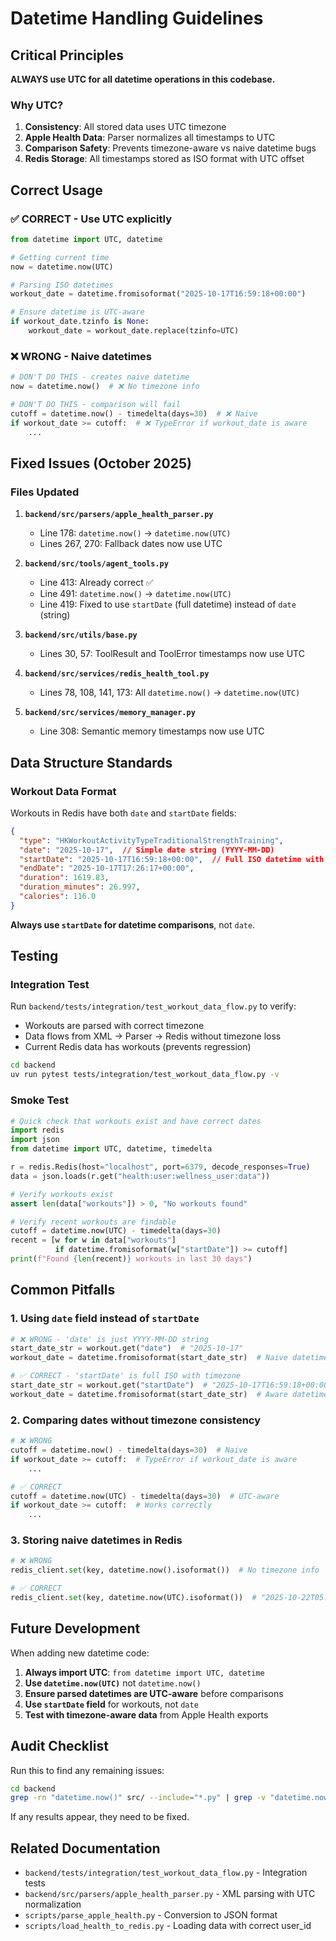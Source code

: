# Datetime Handling Guidelines

## Critical Principles

**ALWAYS use UTC for all datetime operations in this codebase.**

### Why UTC?

1. **Consistency**: All stored data uses UTC timezone
2. **Apple Health Data**: Parser normalizes all timestamps to UTC
3. **Comparison Safety**: Prevents timezone-aware vs naive datetime bugs
4. **Redis Storage**: All timestamps stored as ISO format with UTC offset

## Correct Usage

### ✅ CORRECT - Use UTC explicitly

```python
from datetime import UTC, datetime

# Getting current time
now = datetime.now(UTC)

# Parsing ISO datetimes
workout_date = datetime.fromisoformat("2025-10-17T16:59:18+00:00")

# Ensure datetime is UTC-aware
if workout_date.tzinfo is None:
    workout_date = workout_date.replace(tzinfo=UTC)
```

### ❌ WRONG - Naive datetimes

```python
# DON'T DO THIS - creates naive datetime
now = datetime.now()  # ❌ No timezone info

# DON'T DO THIS - comparison will fail
cutoff = datetime.now() - timedelta(days=30)  # ❌ Naive
if workout_date >= cutoff:  # ❌ TypeError if workout_date is aware
    ...
```

## Fixed Issues (October 2025)

### Files Updated

1. **`backend/src/parsers/apple_health_parser.py`**
   - Line 178: `datetime.now()` → `datetime.now(UTC)`
   - Lines 267, 270: Fallback dates now use UTC

2. **`backend/src/tools/agent_tools.py`**
   - Line 413: Already correct ✅
   - Line 491: `datetime.now()` → `datetime.now(UTC)`
   - Line 419: Fixed to use `startDate` (full datetime) instead of `date` (string)

3. **`backend/src/utils/base.py`**
   - Lines 30, 57: ToolResult and ToolError timestamps now use UTC

4. **`backend/src/services/redis_health_tool.py`**
   - Lines 78, 108, 141, 173: All `datetime.now()` → `datetime.now(UTC)`

5. **`backend/src/services/memory_manager.py`**
   - Line 308: Semantic memory timestamps now use UTC

## Data Structure Standards

### Workout Data Format

Workouts in Redis have both `date` and `startDate` fields:

```json
{
  "type": "HKWorkoutActivityTypeTraditionalStrengthTraining",
  "date": "2025-10-17",  // Simple date string (YYYY-MM-DD)
  "startDate": "2025-10-17T16:59:18+00:00",  // Full ISO datetime with UTC
  "endDate": "2025-10-17T17:26:17+00:00",
  "duration": 1619.83,
  "duration_minutes": 26.997,
  "calories": 116.0
}
```

**Always use `startDate` for datetime comparisons**, not `date`.

## Testing

### Integration Test

Run `backend/tests/integration/test_workout_data_flow.py` to verify:
- Workouts are parsed with correct timezone
- Data flows from XML → Parser → Redis without timezone loss
- Current Redis data has workouts (prevents regression)

```bash
cd backend
uv run pytest tests/integration/test_workout_data_flow.py -v
```

### Smoke Test

```python
# Quick check that workouts exist and have correct dates
import redis
import json
from datetime import UTC, datetime, timedelta

r = redis.Redis(host="localhost", port=6379, decode_responses=True)
data = json.loads(r.get("health:user:wellness_user:data"))

# Verify workouts exist
assert len(data["workouts"]) > 0, "No workouts found"

# Verify recent workouts are findable
cutoff = datetime.now(UTC) - timedelta(days=30)
recent = [w for w in data["workouts"]
          if datetime.fromisoformat(w["startDate"]) >= cutoff]
print(f"Found {len(recent)} workouts in last 30 days")
```

## Common Pitfalls

### 1. Using `date` field instead of `startDate`

```python
# ❌ WRONG - 'date' is just YYYY-MM-DD string
start_date_str = workout.get("date")  # "2025-10-17"
workout_date = datetime.fromisoformat(start_date_str)  # Naive datetime at midnight

# ✅ CORRECT - 'startDate' is full ISO with timezone
start_date_str = workout.get("startDate")  # "2025-10-17T16:59:18+00:00"
workout_date = datetime.fromisoformat(start_date_str)  # Aware datetime
```

### 2. Comparing dates without timezone consistency

```python
# ❌ WRONG
cutoff = datetime.now() - timedelta(days=30)  # Naive
if workout_date >= cutoff:  # TypeError if workout_date is aware
    ...

# ✅ CORRECT
cutoff = datetime.now(UTC) - timedelta(days=30)  # UTC-aware
if workout_date >= cutoff:  # Works correctly
    ...
```

### 3. Storing naive datetimes in Redis

```python
# ❌ WRONG
redis_client.set(key, datetime.now().isoformat())  # No timezone info

# ✅ CORRECT
redis_client.set(key, datetime.now(UTC).isoformat())  # "2025-10-22T05:15:00+00:00"
```

## Future Development

When adding new datetime code:

1. **Always import UTC**: `from datetime import UTC, datetime`
2. **Use `datetime.now(UTC)`** not `datetime.now()`
3. **Ensure parsed datetimes are UTC-aware** before comparisons
4. **Use `startDate` field** for workouts, not `date`
5. **Test with timezone-aware data** from Apple Health exports

## Audit Checklist

Run this to find any remaining issues:

```bash
cd backend
grep -rn "datetime.now()" src/ --include="*.py" | grep -v "datetime.now(UTC)"
```

If any results appear, they need to be fixed.

## Related Documentation

- `backend/tests/integration/test_workout_data_flow.py` - Integration tests
- `backend/src/parsers/apple_health_parser.py` - XML parsing with UTC normalization
- `scripts/parse_apple_health.py` - Conversion to JSON format
- `scripts/load_health_to_redis.py` - Loading data with correct user_id
